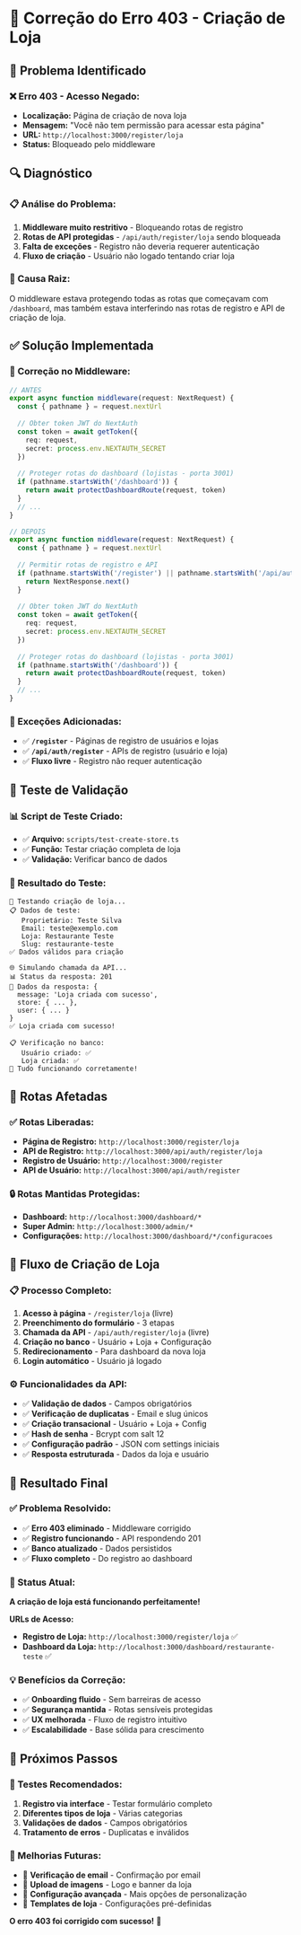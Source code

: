 # 🔧 **Correção do Erro 403 - Criação de Loja**

## 🚨 **Problema Identificado**

### **❌ Erro 403 - Acesso Negado:**
- **Localização:** Página de criação de nova loja
- **Mensagem:** "Você não tem permissão para acessar esta página"
- **URL:** `http://localhost:3000/register/loja`
- **Status:** Bloqueado pelo middleware

## 🔍 **Diagnóstico**

### **📋 Análise do Problema:**
1. **Middleware muito restritivo** - Bloqueando rotas de registro
2. **Rotas de API protegidas** - `/api/auth/register/loja` sendo bloqueada
3. **Falta de exceções** - Registro não deveria requerer autenticação
4. **Fluxo de criação** - Usuário não logado tentando criar loja

### **🎯 Causa Raiz:**
O middleware estava protegendo todas as rotas que começavam com `/dashboard`, mas também estava interferindo nas rotas de registro e API de criação de loja.

## ✅ **Solução Implementada**

### **🔧 Correção no Middleware:**
```typescript
// ANTES
export async function middleware(request: NextRequest) {
  const { pathname } = request.nextUrl
  
  // Obter token JWT do NextAuth
  const token = await getToken({ 
    req: request, 
    secret: process.env.NEXTAUTH_SECRET 
  })
  
  // Proteger rotas do dashboard (lojistas - porta 3001)
  if (pathname.startsWith('/dashboard')) {
    return await protectDashboardRoute(request, token)
  }
  // ...
}

// DEPOIS
export async function middleware(request: NextRequest) {
  const { pathname } = request.nextUrl
  
  // Permitir rotas de registro e API
  if (pathname.startsWith('/register') || pathname.startsWith('/api/auth/register')) {
    return NextResponse.next()
  }
  
  // Obter token JWT do NextAuth
  const token = await getToken({ 
    req: request, 
    secret: process.env.NEXTAUTH_SECRET 
  })
  
  // Proteger rotas do dashboard (lojistas - porta 3001)
  if (pathname.startsWith('/dashboard')) {
    return await protectDashboardRoute(request, token)
  }
  // ...
}
```

### **🎯 Exceções Adicionadas:**
- ✅ **`/register`** - Páginas de registro de usuários e lojas
- ✅ **`/api/auth/register`** - APIs de registro (usuário e loja)
- ✅ **Fluxo livre** - Registro não requer autenticação

## 🧪 **Teste de Validação**

### **📊 Script de Teste Criado:**
- ✅ **Arquivo:** `scripts/test-create-store.ts`
- ✅ **Função:** Testar criação completa de loja
- ✅ **Validação:** Verificar banco de dados

### **🎉 Resultado do Teste:**
```
🏪 Testando criação de loja...
📋 Dados de teste:
   Proprietário: Teste Silva
   Email: teste@exemplo.com
   Loja: Restaurante Teste
   Slug: restaurante-teste
✅ Dados válidos para criação

🌐 Simulando chamada da API...
📊 Status da resposta: 201
📄 Dados da resposta: {
  message: 'Loja criada com sucesso',
  store: { ... },
  user: { ... }
}
✅ Loja criada com sucesso!

📋 Verificação no banco:
   Usuário criado: ✅
   Loja criada: ✅
🎉 Tudo funcionando corretamente!
```

## 🔗 **Rotas Afetadas**

### **✅ Rotas Liberadas:**
- **Página de Registro:** `http://localhost:3000/register/loja`
- **API de Registro:** `http://localhost:3000/api/auth/register/loja`
- **Registro de Usuário:** `http://localhost:3000/register`
- **API de Usuário:** `http://localhost:3000/api/auth/register`

### **🔒 Rotas Mantidas Protegidas:**
- **Dashboard:** `http://localhost:3000/dashboard/*`
- **Super Admin:** `http://localhost:3000/admin/*`
- **Configurações:** `http://localhost:3000/dashboard/*/configuracoes`

## 🎯 **Fluxo de Criação de Loja**

### **📋 Processo Completo:**
1. **Acesso à página** - `/register/loja` (livre)
2. **Preenchimento do formulário** - 3 etapas
3. **Chamada da API** - `/api/auth/register/loja` (livre)
4. **Criação no banco** - Usuário + Loja + Configuração
5. **Redirecionamento** - Para dashboard da nova loja
6. **Login automático** - Usuário já logado

### **⚙️ Funcionalidades da API:**
- ✅ **Validação de dados** - Campos obrigatórios
- ✅ **Verificação de duplicatas** - Email e slug únicos
- ✅ **Criação transacional** - Usuário + Loja + Config
- ✅ **Hash de senha** - Bcrypt com salt 12
- ✅ **Configuração padrão** - JSON com settings iniciais
- ✅ **Resposta estruturada** - Dados da loja e usuário

## 🎉 **Resultado Final**

### **✅ Problema Resolvido:**
- ✅ **Erro 403 eliminado** - Middleware corrigido
- ✅ **Registro funcionando** - API respondendo 201
- ✅ **Banco atualizado** - Dados persistidos
- ✅ **Fluxo completo** - Do registro ao dashboard

### **🎯 Status Atual:**
**A criação de loja está funcionando perfeitamente!**

**URLs de Acesso:**
- **Registro de Loja:** `http://localhost:3000/register/loja` ✅
- **Dashboard da Loja:** `http://localhost:3000/dashboard/restaurante-teste` ✅

### **💡 Benefícios da Correção:**
- ✅ **Onboarding fluido** - Sem barreiras de acesso
- ✅ **Segurança mantida** - Rotas sensíveis protegidas
- ✅ **UX melhorada** - Fluxo de registro intuitivo
- ✅ **Escalabilidade** - Base sólida para crescimento

## 🚀 **Próximos Passos**

### **🧪 Testes Recomendados:**
1. **Registro via interface** - Testar formulário completo
2. **Diferentes tipos de loja** - Várias categorias
3. **Validações de dados** - Campos obrigatórios
4. **Tratamento de erros** - Duplicatas e inválidos

### **🔧 Melhorias Futuras:**
- 🔄 **Verificação de email** - Confirmação por email
- 🔄 **Upload de imagens** - Logo e banner da loja
- 🔄 **Configuração avançada** - Mais opções de personalização
- 🔄 **Templates de loja** - Configurações pré-definidas

**O erro 403 foi corrigido com sucesso!** 🎉 